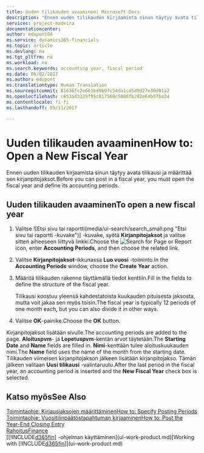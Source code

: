 ```yaml
---
title: Uuden tilikauden avaaminen| Microsoft Docs
description: "Ennen uuden tilikauden kirjaamista sinun täytyy avata tilikausi ja määrittää sen kirjanpitojaksot."
services: project-madeira
documentationcenter: 
author: edupont04
ms.service: dynamics365-financials
ms.topic: article
ms.devlang: na
ms.tgt_pltfrm: na
ms.workload: na
ms.search.keywords: accounting year, fiscal period
ms.date: 06/02/2017
ms.author: edupont
ms.translationtype: Human Translation
ms.sourcegitcommit: 81636fc2e661bd9b07c54da1cd5d0d27e30d01a2
ms.openlocfilehash: c653a43329f95c817560c5888fb282e64b57ba24
ms.contentlocale: fi-fi
ms.lasthandoff: 09/11/2017

---
```

# <a name="how-to-open-a-new-fiscal-year"></a><span data-ttu-id="3fc1d-103">Uuden tilikauden avaaminen</span><span class="sxs-lookup"><span data-stu-id="3fc1d-103">How to: Open a New Fiscal Year</span></span>
<span data-ttu-id="3fc1d-104">Ennen uuden tilikauden kirjaamista sinun täytyy avata tilikausi ja määrittää sen kirjanpitojaksot.</span><span class="sxs-lookup"><span data-stu-id="3fc1d-104">Before you can post in a fiscal year, you must open the fiscal year and define its accounting periods.</span></span>

## <a name="to-open-a-new-fiscal-year"></a><span data-ttu-id="3fc1d-105">Uuden tilikauden avaaminen</span><span class="sxs-lookup"><span data-stu-id="3fc1d-105">To open a new fiscal year</span></span>
1. <span data-ttu-id="3fc1d-106">Valitse ![Etsi sivu tai raportti(media/ui-search/search_small.png "Etsi sivu tai raportti -kuvake")] -kuvake, syötä **Kirjanpitojaksot** ja valitse sitten aiheeseen liittyvä linkki.</span><span class="sxs-lookup"><span data-stu-id="3fc1d-106">Choose the ![Search for Page or Report](media/ui-search/search_small.png "Search for Page or Report icon") icon, enter **Accounting Periods**, and then choose the related link.</span></span>
2. <span data-ttu-id="3fc1d-107">Valitse **Kirjanpitojaksot**-ikkunassa **Luo vuosi** -toiminto.</span><span class="sxs-lookup"><span data-stu-id="3fc1d-107">In the **Accounting Periods** window, choose the **Create Year** action.</span></span>
3. <span data-ttu-id="3fc1d-108">Määritä tilikauden rakenne täyttämällä tiedot kenttiin.</span><span class="sxs-lookup"><span data-stu-id="3fc1d-108">Fill in the fields to define the structure of the fiscal year.</span></span>

    <span data-ttu-id="3fc1d-109">Tilikausi koostuu yleensä kahdestatoista kuukauden pituisesta jaksosta, mutta voit jakaa sen myös toisin.</span><span class="sxs-lookup"><span data-stu-id="3fc1d-109">The fiscal year is typically 12 periods of one month each, but you can also divide it in other ways.</span></span>
4. <span data-ttu-id="3fc1d-110">Valitse **OK**-painike.</span><span class="sxs-lookup"><span data-stu-id="3fc1d-110">Choose the **OK** button.</span></span>

<span data-ttu-id="3fc1d-111">Kirjanpitojaksot lisätään sivulle.</span><span class="sxs-lookup"><span data-stu-id="3fc1d-111">The accounting periods are added to the page.</span></span> <span data-ttu-id="3fc1d-112">**Aloituspvm**- ja **Lopetuspvm**-kentän arvot täytetään.</span><span class="sxs-lookup"><span data-stu-id="3fc1d-112">The **Starting Date** and **Name** fields are filled in.</span></span> <span data-ttu-id="3fc1d-113">**Nimi**-kenttään tulee aloituskuukauden nimi.</span><span class="sxs-lookup"><span data-stu-id="3fc1d-113">The **Name** field uses the name of the month from the starting date.</span></span> <span data-ttu-id="3fc1d-114">Tilikauden viimeisen kirjanpitojakson jälkeen lisätään kirjanpitojakso. Tämän jälkeen valitaan **Uusi tilikausi** -valintaruutu.</span><span class="sxs-lookup"><span data-stu-id="3fc1d-114">After the last period in the fiscal year, an accounting period is inserted and the **New Fiscal Year** check box is selected.</span></span>

## <a name="see-also"></a><span data-ttu-id="3fc1d-115">Katso myös</span><span class="sxs-lookup"><span data-stu-id="3fc1d-115">See Also</span></span>
[<span data-ttu-id="3fc1d-116">Toimintaohje: Kirjausjaksojen määrittäminen</span><span class="sxs-lookup"><span data-stu-id="3fc1d-116">How to: Specify Posting Periods</span></span>](finance-how-specify-posting-periods.md)  
[<span data-ttu-id="3fc1d-117">Toimintaohje: Vuositilinpäätöstapahtuman kirjaaminen</span><span class="sxs-lookup"><span data-stu-id="3fc1d-117">How to: Post the Year-End Closing Entry</span></span>](year-how-post-year-end-close-entry.md)  
[<span data-ttu-id="3fc1d-118">Rahoitus</span><span class="sxs-lookup"><span data-stu-id="3fc1d-118">Finance</span></span>](finance.md)  
<span data-ttu-id="3fc1d-119">[[!INCLUDE[d365fin](includes/d365fin_md.md)] -ohjelman käyttäminen](ui-work-product.md)</span><span class="sxs-lookup"><span data-stu-id="3fc1d-119">[Working with [!INCLUDE[d365fin](includes/d365fin_md.md)]](ui-work-product.md)</span></span>

